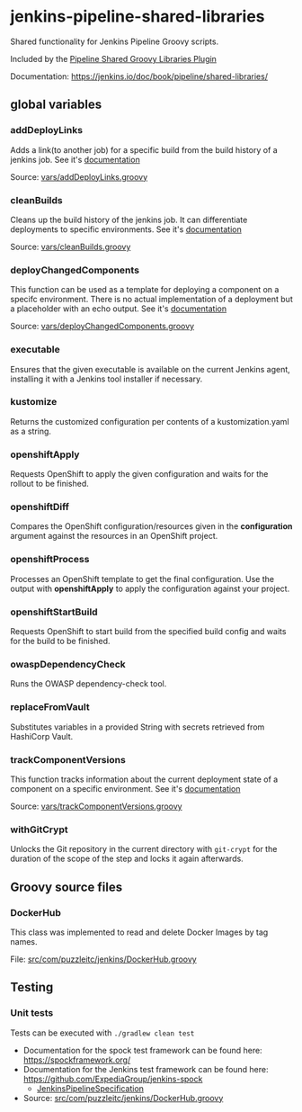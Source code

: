 # jenkins-pipeline-shared-libraries

Shared functionality for Jenkins Pipeline Groovy scripts.

Included by the [Pipeline Shared Groovy Libraries Plugin](https://wiki.jenkins.io/display/JENKINS/Pipeline+Shared+Groovy+Libraries+Plugin)

Documentation: <https://jenkins.io/doc/book/pipeline/shared-libraries/>

## global variables

### addDeployLinks

Adds a link(to another job) for a specific build from the build history of a jenkins job.
See it's [documentation](vars/addDeployLinks.txt)

Source: [vars/addDeployLinks.groovy](vars/addDeployLinks.groovy)

### cleanBuilds

Cleans up the build history of the jenkins job. It can differentiate deployments to specific environments.
See it's [documentation](vars/cleanBuilds.txt)

Source: [vars/cleanBuilds.groovy](vars/cleanBuilds.groovy)

### deployChangedComponents

This function can be used as a template for deploying a component on a specifc environment.
There is no actual implementation of a deployment but a placeholder with an echo output.
See it's [documentation](vars/deployChangedComponents.txt)

Source: [vars/deployChangedComponents.groovy](vars/deployChangedComponents.groovy)

### executable

Ensures that the given executable is available on the current Jenkins agent, installing it with a Jenkins tool installer 
if necessary.

### kustomize

Returns the customized configuration per contents of a kustomization.yaml as a string.

### openshiftApply

Requests OpenShift to apply the given configuration and waits for the rollout to be finished.

### openshiftDiff

Compares the OpenShift configuration/resources given in the <b>configuration</b> argument against the resources in an
OpenShift project.

### openshiftProcess

Processes an OpenShift template to get the final configuration. Use the output with **openshiftApply** to apply the configuration against your project.

### openshiftStartBuild

Requests OpenShift to start build from the specified build config and waits for the build to be finished.

### owaspDependencyCheck

Runs the OWASP dependency-check tool.

### replaceFromVault

Substitutes variables in a provided String with secrets retrieved from HashiCorp Vault.

### trackComponentVersions

This function tracks information about the current deployment state of a component on a specific environment.
See it's [documentation](vars/trackComponentVersions.txt)

Source: [vars/trackComponentVersions.groovy](vars/trackComponentVersions.groovy)

### withGitCrypt

Unlocks the Git repository in the current directory with <code>git-crypt</code> for the duration of the scope of the
 step and locks it again afterwards.

## Groovy source files

### DockerHub

This class was implemented to read and delete Docker Images by tag names.

File: [src/com/puzzleitc/jenkins/DockerHub.groovy](src/com/puzzleitc/jenkins/DockerHub.groovy)

## Testing

### Unit tests

Tests can be executed with `./gradlew clean test`

* Documentation for the spock test framework can be found here: <https://spockframework.org/>
* Documentation for the Jenkins test framework can be found here: <https://github.com/ExpediaGroup/jenkins-spock>
  * [JenkinsPipelineSpecification](https://www.javadoc.io/doc/com.homeaway.devtools.jenkins/jenkins-spock/2.0.1/com/homeaway/devtools/jenkins/testing/JenkinsPipelineSpecification.html)
* Source: [src/com/puzzleitc/jenkins/DockerHub.groovy](src/com/puzzleitc/jenkins/DockerHub.groovy)
